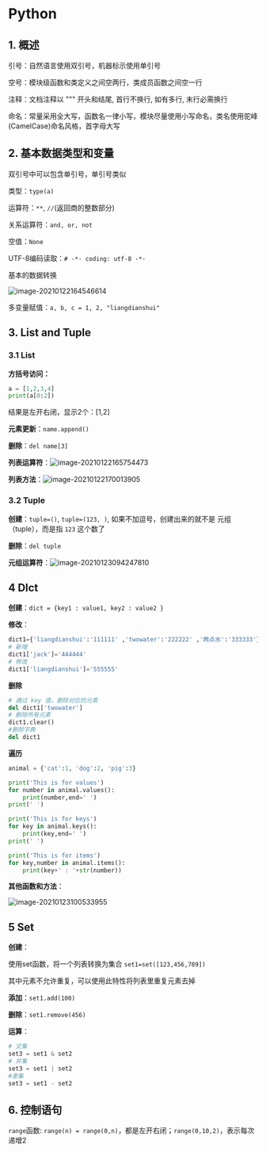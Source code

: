 # Python

## 1. 概述

引号：自然语言使用双引号，机器标示使用单引号

空号：模块级函数和类定义之间空两行，类成员函数之间空一行

注释：文档注释以 """ 开头和结尾, 首行不换行, 如有多行, 末行必需换行

命名：常量采用全大写，函数名一律小写，模块尽量使用小写命名，类名使用驼峰(CamelCase)命名风格，首字母大写

## 2. 基本数据类型和变量

双引号中可以包含单引号，单引号类似

类型：`type(a)`

运算符：`**`, `//`(返回商的整数部分)

关系运算符：`and, or, not`

空值：`None`

UTF-8编码读取：`# -*- coding: utf-8 -*-`

基本的数据转换

![image-20210122164546614](source/1.png)

多变量赋值：`a, b, c = 1, 2, "liangdianshui"`

## 3. List and Tuple

### 3.1 List

**方括号访问：**

```python
a = [1,2,3,4]
print(a[0:2])
```

结果是左开右闭，显示2个：[1,2]

**元素更新**：`name.append()`

**删除**：`del name[3]`

**列表运算符**：![image-20210122165754473](source/2.png)

**列表方法**：![image-20210122170013905](source/3.png)

### 3.2 Tuple

**创建**：`tuple=()`, `tuple=(123, )`, 如果不加逗号，创建出来的就不是 元组（tuple），而是指 `123` 这个数了

**删除**：`del tuple`

**元组运算符**：![image-20210123094247810](source\image-20210123094247810.png)

## 4 DIct

**创建**：`dict = {key1 : value1, key2 : value2 }`

**修改**：

```python
dict1={'liangdianshui':'111111' ,'twowater':'222222' ,'两点水':'333333'}
# 新增
dict1['jack']='444444'
# 修改
dict1['liangdianshui']='555555'
```

**删除**

```python
# 通过 key 值，删除对应的元素
del dict1['twowater']
# 删除所有元素
dict1.clear()
#删除字典
del dict1
```

**遍历**

```python
animal = {'cat':1, 'dog':2, 'pig':3}

print('This is for values')
for number in animal.values():
	print(number,end=' ')
print(' ')

print('This is for keys')
for key in animal.keys():
	print(key,end=' ')
print(' ')

print('This is for items')
for key,number in animal.items():
    print(key+' : '+str(number))
```

**其他函数和方法**：

![image-20210123100533955](source\image-20210123100533955.png)

## 5 Set

**创建**：

使用set函数，将一个列表转换为集合 `set1=set([123,456,789])`

其中元素不允许重复，可以使用此特性将列表里重复元素去掉

**添加**：`set1.add(100)`

**删除**：`set1.remove(456)`

**运算**：

```python
# 交集
set3 = set1 & set2
# 并集
set3 = set1 | set2
#差集
set3 = set1 - set2
```

## 6. 控制语句

`range`函数: `range(n) = range(0,n)`，都是左开右闭；`range(0,10,2)`，表示每次递增2

